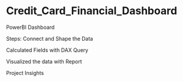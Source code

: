 # Credit_Card_Financial_Dashboard
PowerBI Dashboard

Steps: Connect and Shape the Data

Calculated Fields with DAX Query

Visualized the data with Report

Project Insights
